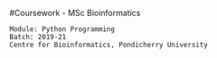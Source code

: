 #Coursework - MSc Bioinformatics 
```
Module: Python Programming
Batch: 2019-21 
Centre for Bioinformatics, Pondicherry University
```
